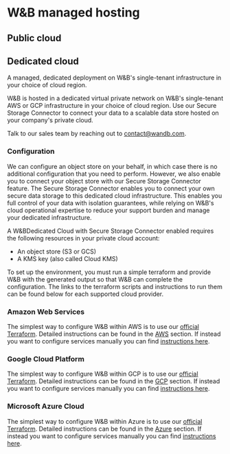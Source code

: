 # W&B managed hosting


## Public cloud


## Dedicated cloud
A managed, dedicated deployment on W&B's single-tenant infrastructure in your choice of cloud region.

W&B is hosted in a dedicated virtual private network on W&B's single-tenant AWS or GCP infrastructure in your choice of cloud region. Use our Secure Storage Connector to connect your data to a scalable data store hosted on your company's private cloud.

Talk to our sales team by reaching out to [contact@wandb.com](mailto:contact@wandb.com).

### Configuration

We can configure an object store on your behalf, in which case there is no additional configuration that you need to perform. However, we also enable you to connect your object store with our Secure Storage Connector feature. The Secure Storage Connector enables you to connect your own secure data storage to this dedicated cloud infrastructure. This enables you full control of your data with isolation guarantees, while relying on W&B's cloud operational expertise to reduce your support burden and manage your dedicated infrastructure.

A W&BDedicated Cloud with Secure Storage Connector enabled requires the following resources in your private cloud account:

* An object store (S3 or GCS)
* A KMS key (also called Cloud KMS)


To set up the environment, you must run a simple terraform and provide W&B with the generated output so that W&B can complete the configuration. The links to the terraform scripts and instructions to run them can be found below for each supported cloud provider.

### Amazon Web Services

The simplest way to configure W&B within AWS is to use our [official Terraform](https://github.com/wandb/terraform-aws-wandb). Detailed instructions can be found in the [AWS](private-cloud/aws) section. If instead you want to configure services manually you can find [instructions here](configuration.md#amazon-web-services).

### Google Cloud Platform

The simplest way to configure W&B within GCP is to use our [official Terraform](https://github.com/wandb/terraform-google-wandb). Detailed instructions can be found in the [GCP](private-cloud/gcp) section. If instead you want to configure services manually you can find [instructions here](configuration.md#google-cloud-platform).

### Microsoft Azure Cloud

The simplest way to configure W&B within Azure is to use our [official Terraform](https://github.com/wandb/terraform-azurerm-wandb). Detailed instructions can be found in the [Azure](private-cloud/azure) section. If instead you want to configure services manually you can find [instructions here](configuration.md#azure).
